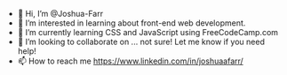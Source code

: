 - 👋 Hi, I’m @Joshua-Farr
- 👀 I’m interested in learning about front-end web development. 
- 🌱 I’m currently learning CSS and JavaScript using FreeCodeCamp.com
- 💞️ I’m looking to collaborate on ... not sure! Let me know if you need help!
- 📫 How to reach me https://www.linkedin.com/in/joshuaafarr/

<!---
Joshua-Farr/Joshua-Farr is a ✨ special ✨ repository because its `README.md` (this file) appears on your GitHub profile.
You can click the Preview link to take a look at your changes.
--->
